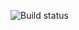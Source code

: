 ![Build status](https://github.com/JulianDicken/KMER-Select/blob/main/.github/workflows/rust.yml/badge.svg?branch=feature-1)
